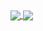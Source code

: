 <!---
![Xenofront's GitHub stats](https://github-readme-stats.vercel.app/api?username=xenofront&count_private=true&show_icons=true&theme=dracula)

[![Top Langs](https://github-readme-stats.vercel.app/api/top-langs/?username=xenofront&layout=compact&theme=dracula)](https://github.com/anuraghazra/github-readme-stats)
-->

<a href="https://www.linkedin.com/in/xenophon-simos-tsachidis-0538ab1ba">
  <img align="center" src="https://github-readme-stats.vercel.app/api?username=xenofront&count_private=true&show_icons=true&theme=dracula" />
</a>
<a href="https://www.linkedin.com/in/xenophon-simos-tsachidis-0538ab1ba">
  <img align="center" src="https://github-readme-stats.vercel.app/api/top-langs/?username=xenofront&layout=compact&theme=dracula" />
</a>
